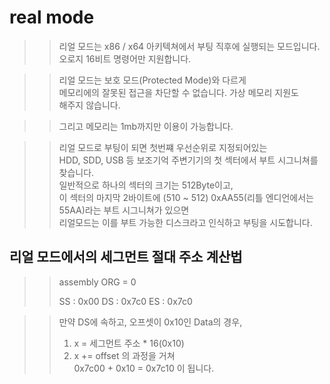 # real mode

>> 리얼 모드는 x86 / x64 아키텍쳐에서 부팅 직후에 실행되는 모드입니다.  
>> 오로지 16비트 명령어만 지원합니다.  

>> 리얼 모드는 보호 모드(Protected Mode)와 다르게  
>> 메모리에의 잘못된 접근을 차단할 수 없습니다. 가상 메모리 지원도  
>> 해주지 않습니다.  

>> 그리고 메모리는 1mb까지만 이용이 가능합니다.  

>> 리얼 모드로 부팅이 되면 첫번쨰 우선순위로 지정되어있는   
>> HDD, SDD, USB 등 보조기억 주변기기의 첫 섹터에서 부트 시그니쳐를 찾습니다.  
>> 일반적으로 하나의 섹터의 크기는 512Byte이고,  
>> 이 섹터의 마지막 2바이트에 (510 ~ 512) 0xAA55(리틀 엔디언에서는 55AA)라는 부트 시그니쳐가 있으면  
>> 리얼모드는 이를 부트 가능한 디스크라고 인식하고 부팅을 시도합니다.   


## 리얼 모드에서의 세그먼트 절대 주소 계산법
>> assembly ORG = 0
>> 
>> SS : 0x00
>> DS : 0x7c0
>> ES : 0x7c0


>> 만약 DS에 속하고, 오프셋이 0x10인 Data의 경우,  
>> 1. x = 세그먼트 주소 * 16(0x10)
>> 2. x += offset
>> 의 과정을 거쳐  
>> 0x7c00 + 0x10 = 0x7c10 이 됩니다.    

## 
